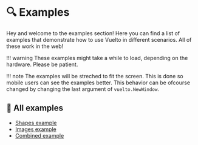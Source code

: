 # 🔍 Examples
Hey and welcome to the examples section! Here you can find a list of examples that demonstrate how to use Vuelto in different scenarios. All of these work in the web!

!!! warning
    These examples might take a while to load, depending on the hardware. Please be patient.

!!! note
    The examples will be streched to fit the screen. This is done so mobile users can see the examples better. This behavior can be ofcourse changed by changing the last argument of `vuelto.NewWindow`.

## 🧩 All examples
- [Shapes example](1/index.html)
- [Images example](2/index.html)
- [Combined example](3/index.html)
